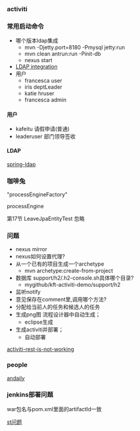 ### activiti

### 常用启动命令

*	哪个版本ldap集成
	*	mvn -Djetty.port=8180 -Pmysql jetty:run
	*	mvn clean antrun:run -Pinit-db
	* 	nexus start
*	[LDAP integration](https://github.com/Activiti/Activiti/blob/master/userguide/src/en/ch16-Ldap.adoc)
*	用户
	*	francesca	user
	*	iris		deptLeader
	*	katie		hruser
	*	francesca	admin
	
#### 用户

*	kafeitu	请假申请(普通)
*	leaderuser 部门领导签收
	




#### LDAP

[spring-ldap](https://github.com/spring-projects/spring-ldap)

### 咖啡兔

"processEngineFactory"

processEngine

第17节 LeaveJpaEntityTest 忽略

### 问题

* nexus mirror
* nexus如何设置代理?
* 从一个已有的项目生成一个archetype
  * mvn archetype:create-from-project
* 数据库 support/h2/.h2-console.sh具体哪个目录?
  * mygithub/kft-activiti-demo/support/h2
* 监听notify
* 意见保存在comment里,调用哪个方法?
* 分配给当前人的任务和候选人的任务
* 生成png图 流程设计器中自动生成；
  * eclipse生成
* 生成activiti并部署；
  * 自动部署
  
[activiti-rest-is-not-working](https://community.alfresco.com/thread/224879-activiti-rest-is-not-working)

### people

[andaily](https://andaily.com/blog/?page_id=184)

### jenkins部署问题

war包名与pom.xml里面的artifactId一致

[st问题](http://stackoverflow.com/questions/41077974/unable-to-deploy-war-on-tomcat-from-jenkins-using-deploy-to-container-plugin)
